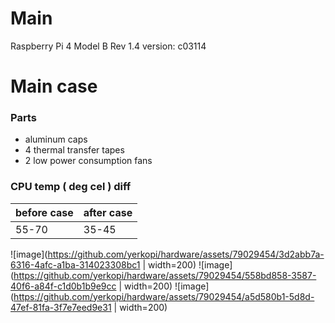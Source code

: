 
# Main
Raspberry Pi 4 Model B Rev 1.4 version: c03114

# Main case
### Parts

 - aluminum caps 
 - 4 thermal transfer tapes 
 - 2 low power consumption fans

### CPU temp ( deg cel ) diff
| before case | after case |
|--|--|
| 55-70 | 35-45 |


![image](https://github.com/yerkopi/hardware/assets/79029454/3d2abb7a-6316-4afc-a1ba-314023308bc1 | width=200)
![image](https://github.com/yerkopi/hardware/assets/79029454/558bd858-3587-40f6-a84f-c1d0b1b9e9cc | width=200)
![image](https://github.com/yerkopi/hardware/assets/79029454/a5d580b1-5d8d-47ef-81fa-3f7e7eed9e31 | width=200)

